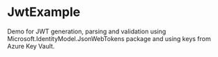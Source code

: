 # JwtExample
Demo for JWT generation, parsing and validation using Microsoft.IdentityModel.JsonWebTokens package and using keys from Azure Key Vault.
